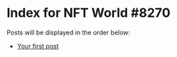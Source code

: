 # Index for NFT World #8270
Posts will be displayed in the order below:

- [Your first post](./001-first.md)


